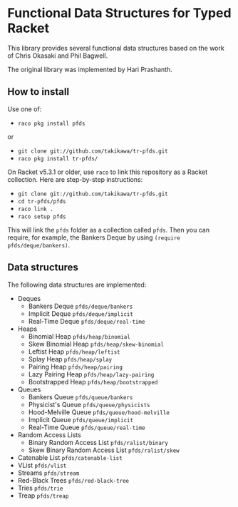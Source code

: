 Functional Data Structures for Typed Racket
===========================================

This library provides several functional data structures based on the work
of Chris Okasaki and Phil Bagwell.

The original library was implemented by Hari Prashanth.

How to install
--------------

Use one of:

* `raco pkg install pfds`

or

* `git clone git://github.com/takikawa/tr-pfds.git`
* `raco pkg install tr-pfds/`

On Racket v5.3.1 or older, use `raco` to link this repository as
a Racket collection. Here are step-by-step instructions:

* `git clone git://github.com/takikawa/tr-pfds.git`
* `cd tr-pfds/pfds`
* `raco link .`
* `raco setup pfds`

This will link the `pfds` folder as a collection called `pfds`.
Then you can require, for example, the Bankers Deque by using
`(require pfds/deque/bankers)`.

Data structures
---------------

The following data structures are implemented:

*  Deques
   +  Bankers Deque   `pfds/deque/bankers`
   +  Implicit Deque  `pfds/deque/implicit`
   +  Real-Time Deque `pfds/deque/real-time`
*  Heaps
   +  Binomial Heap      `pfds/heap/binomial`
   +  Skew Binomial Heap `pfds/heap/skew-binomial`
   +  Leftist Heap       `pfds/heap/leftist`
   +  Splay Heap         `pfds/heap/splay`
   +  Pairing Heap       `pfds/heap/pairing`
   +  Lazy Pairing Heap  `pfds/heap/lazy-pairing`
   +  Bootstrapped Heap  `pfds/heap/bootstrapped`
* Queues
   +  Bankers Queue       `pfds/queue/bankers`
   +  Physicist's Queue   `pfds/queue/physicists`
   +  Hood-Melville Queue `pfds/queue/hood-melville`
   +  Implicit Queue      `pfds/queue/implicit`
   +  Real-Time Queue     `pfds/queue/real-time`
*  Random Access Lists
   +  Binary Random Access List      `pfds/ralist/binary`
   +  Skew Binary Random Access List `pfds/ralist/skew`
*  Catenable List   `pfds/catenable-list`
*  VList            `pfds/vlist`
*  Streams          `pfds/stream`
*  Red-Black Trees  `pfds/red-black-tree`
*  Tries            `pfds/trie`
*  Treap            `pfds/treap`
